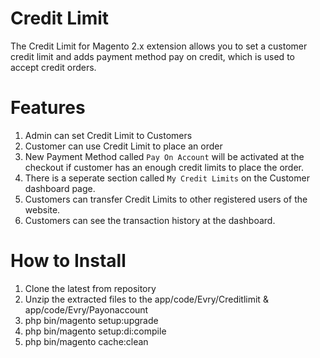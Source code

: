 # Credit Limit
The Credit Limit for Magento 2.x extension allows you to set a customer credit limit and adds payment method pay on credit, which is used to accept credit orders.

# Features
1) Admin can set Credit Limit to Customers
2) Customer can use Credit Limit to place an order
3) New Payment Method called `Pay On Account` will be activated at the checkout if customer has an enough credit limits to place the order.
4) There is a seperate section called `My Credit Limits` on the Customer dashboard page.
5) Customers can transfer Credit Limits to other registered users of the website.
6) Customers can see the transaction history at the dashboard.

# How to Install
1) Clone the latest from repository
2) Unzip the extracted files to the app/code/Evry/Creditlimit & app/code/Evry/Payonaccount
3) php bin/magento setup:upgrade
4) php bin/magento setup:di:compile
5) php bin/magento cache:clean
